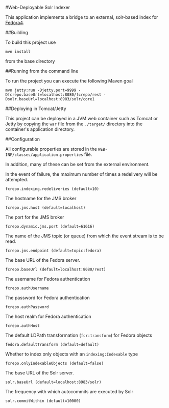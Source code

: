 #Web-Deployable Solr Indexer

This application implements a bridge to an external, solr-based index
for [Fedora4](http://fcrepo.org).

##Building

To build this project use

    mvn install

from the base directory 

##Running from the command line

To run the project you can execute the following Maven goal

    mvn jetty:run -Djetty.port=9999 -Dfcrepo.baseUrl=localhost:8080/fcrepo/rest -Dsolr.baseUrl=localhost:8983/solr/core1

##Deploying in Tomcat/Jetty

This project can be deployed in a JVM web container such as Tomcat or Jetty
by copying the `war` file from the `./target/` directory into the container's
application directory.

##Configuration

All configurable properties are stored in the `WEB-INF/classes/application.properties` file.

In addition, many of these can be set from the external environment.

In the event of failure, the maximum number of times a redelivery will be attempted.

    fcrepo.indexing.redeliveries (default=10)

The hostname for the JMS broker

    fcrepo.jms.host (default=localhost)

The port for the JMS broker

    fcrepo.dynamic.jms.port (default=61616)

The name of the JMS topic (or queue) from which the event stream is to be read.

    fcrepo.jms.endpoint (default=topic:fedora)

The base URL of the Fedora server.

    fcrepo.baseUrl (default=localhost:8080/rest)

The username for Fedora authentication

    fcrepo.authUsername

The password for Fedora authentication

    fcrepo.authPassword

The host realm for Fedora authentication

    fcrepo.authHost

The default LDPath transformation (`fcr:transform`) for Fedora objects

    fedora.defaultTransform (default=default)

Whether to index only objects with an `indexing:Indexable` type

    fcrepo.onlyIndexableObjects (default=false)

The base URL of the Solr server.

    solr.baseUrl (default=localhost:8983/solr)

The frequency with which autocommits are executed by Solr
    
    solr.commitWithin (default=10000)



